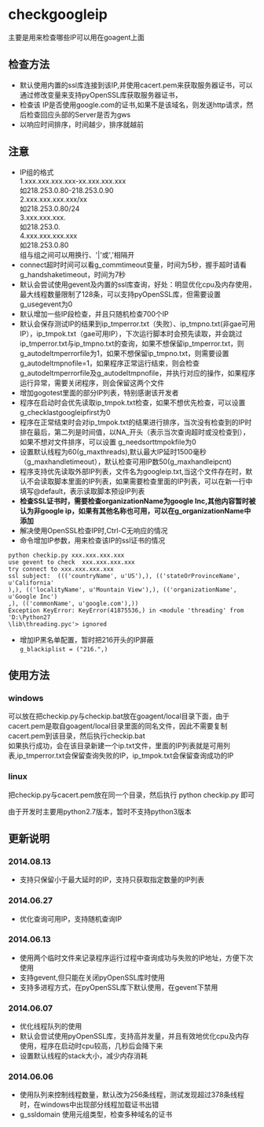 checkgoogleip
=============

主要是用来检查哪些IP可以用在goagent上面

检查方法
-------------
* 默认使用内置的ssl库连接到该IP,并使用cacert.pem来获取服务器证书，可以通过修改变量来支持pyOpenSSL库获取服务器证书，
* 检查该 IP是否使用google.com的证书,如果不是该域名，则发送http请求，然后检查回应头部的Server是否为gws
* 以响应时间排序，时间越少，排序就越前

注意
-------------
* IP组的格式  
  1.xxx.xxx.xxx.xxx-xx.xxx.xxx.xxx  
    如218.253.0.80-218.253.0.90  
  2.xxx.xxx.xxx.xxx/xx  
    如218.253.0.80/24  
  3.xxx.xxx.xxx.  
    如218.253.0.  
  4.xxx.xxx.xxx.xxx  
    如218.253.0.80  
组与组之间可以用换行、'|'或','相隔开
* connect超时时间可以看g_commtimeout变量，时间为5秒，握手超时请看g_handshaketimeout，时间为7秒
* 默认会尝试使用gevent及内置的ssl库查询，好处：明显优化cpu及内存使用，最大线程数量限制了128条，可以支持pyOpenSSL库，但需要设置g_usegevent为0
* 默认增加一些IP段检查，并且只随机检查700个IP 
* 默认会保存测试IP的结果到ip_tmperror.txt（失败）、ip_tmpno.txt(非gae可用IP），ip_tmpok.txt（gae可用IP），下次运行脚本时会预先读取，并会跳过ip_tmperror.txt与ip_tmpno.txt的查询，如果不想保留ip_tmperror.txt，则g_autodeltmperrorfile为1，如果不想保留ip_tmpno.txt，则需要设置g_autodeltmpnofile=1，如果程序正常运行结束，则会检查g_autodeltmperrorfile及g_autodeltmpnofile，并执行对应的操作，如果程序运行异常，需要关闭程序，则会保留这两个文件
* 增加gogotest里面的部分IP列表，特别感谢该开发者
* 程序在启动时会优先读取ip_tmpok.txt检查，如果不想优先检查，可以设置g_checklastgoogleipfirst为0
* 程序在正常结束时会对ip_tmpok.txt的结果进行排序，当次没有检查到的IP时排在最后，第二列是时间值，以NA_开头（表示当次查询超时或没检查到），如果不想对文件排序，可以设置
g_needsorttmpokfile为0
* 设置默认线程为60(g_maxthreads),默认最大IP延时1500毫秒（g_maxhandletimeout），默认检查可用IP数50(g_maxhandleipcnt)
* 程序支持优先读取外部IP列表，文件名为googleip.txt,当这个文件存在时，默认不会读取脚本里面的IP列表，如果需要检查里面的IP列表，可以在新一行中填写@default，表示读取脚本预设IP列表
* **检查SSL证书时，需要检查organizationName为google Inc,其他内容暂时被认为非google ip，如果有其他名称也可用，可以在g_organizationName中添加**
* 解决使用OpenSSL检查IP时,Ctrl-C无响应的情况
* 命令增加IP参数，用来检查该IP的ssl证书的情况  
````
python checkip.py xxx.xxx.xxx.xxx
use gevent to check  xxx.xxx.xxx.xxx
try connect to xxx.xxx.xxx.xxx
ssl subject:  ((('countryName', u'US'),), (('stateOrProvinceName', u'California'
),), (('localityName', u'Mountain View'),), (('organizationName', u'Google Inc')
,), (('commonName', u'google.com'),))
Exception KeyError: KeyError(41875536,) in <module 'threading' from 'D:\Python27
\lib\threading.pyc'> ignored
````  
* 增加IP黑名单配置，暂时把216开头的IP屏蔽  
`g_blackiplist = ("216.",)`  


使用方法
-------------
### windows
  可以放在把checkip.py与checkip.bat放在goagent/local目录下面，由于cacert.pem是取自goagent/local目录里面的同名文件，因此不需要复制cacert.pem到该目录，然后执行checkip.bat  
  如果执行成功，会在该目录新建一个ip.txt文件，里面的IP列表就是可用列表,ip_tmperror.txt会保留查询失败的IP，ip_tmpok.txt会保留查询成功的IP

### linux
  把checkip.py与cacert.pem放在同一个目录，然后执行
  python  checkip.py 即可


由于开发时主要用python2.7版本，暂时不支持python3版本



更新说明
-------------
### 2014.08.13
  * 支持只保留小于最大延时的IP，支持只获取指定数量的IP列表

### 2014.06.27
  * 优化查询可用IP，支持随机查询IP

### 2014.06.13
  * 使用两个临时文件来记录程序运行过程中查询成功与失败的IP地址，方便下次使用
  * 支持gevent,但只能在关闭pyOpenSSL库时使用
  * 支持多进程方式，在pyOpenSSL库下默认使用，在gevent下禁用
  
### 2014.06.07
  * 优化线程队列的使用  
  * 默认会尝试使用pyOpenSSL库，支持高并发量，并且有效地优化cpu及内存使用，程序在启动时cpu较高，几秒后会降下来
  * 设置默认线程的stack大小，减少内存消耗
  
### 2014.06.06
  * 使用队列来控制线程数量，默认改为256条线程，测试发现超过378条线程时，在windows中出现部分线程加载证书出错  
  * g_ssldomain 使用元组类型，检查多种域名的证书  

